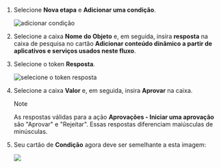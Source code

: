 1. Selecione **Nova etapa** e **Adicionar uma condição**.
   
    ![adicionar condição](includes/media/modern-approvals/add-response-condition.png)
2. Selecione a caixa **Nome do Objeto** e, em seguida, insira **resposta** na caixa de pesquisa no cartão **Adicionar conteúdo dinâmico a partir de aplicativos e serviços usados neste fluxo**.
3. Selecione o token **Resposta**.
   
    ![selecione o token resposta](includes/media/modern-approvals/search-for-response.png)
4. Selecione a caixa **Valor** e, em seguida, insira **Aprovar** na caixa.
   
   > [!NOTE]
   > As respostas válidas para a ação **Aprovações - Iniciar uma aprovação** são "Aprovar" e "Rejeitar". Essas respostas diferenciam maiúsculas de minúsculas.
   > 
   > 
5. Seu cartão de **Condição** agora deve ser semelhante a esta imagem:
   
    ![](includes/media/modern-approvals/response-condition-test.png)

